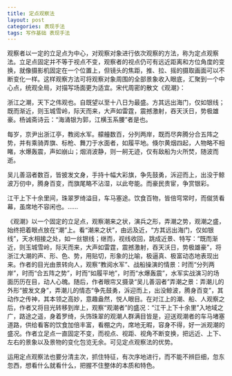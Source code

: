 ```yaml
---
title: 定点观察法
layout: post
categories: 表现手法
tags: 写作基础 表现手法
---
```


观察者以一定的立足点为中心，对观察对象进行依次观察的方法，称为定点观察法。立足点固定并不等于视点不变，观察者的视点仍可有远近距离和方位角度的变换，就像摄影机固定在一个位置上，但镜头的焦距，推、拉、摇的摄取画面可以不断变化一样。这样观察方法可将观察对象周围的全部景象收入眼底，汇聚到一个中心点，统观全局，对描写场面更为适宜。宋代周密的散文《观潮》：

浙江之潮，天下之伟观也。自既望以至十八日为最盛。方其远出海门，仅如银线；既而渐近，则玉城雪岭，际天而来，大声如雷霆，震撼激射，吞天沃日，势极雄豪。杨诚斋诗云：“海涌银为郭，江横玉系腰”者是也。

每岁，京尹出浙江亭，教阅水军。艨艟数百，分列两岸，既而尽奔腾分合五阵之势，并有乘骑弄旗、标枪、舞刀于水面者，如履平地。倏尔黄烟四起，人物略不相睹，水爆轰震，声如崩山；烟消波静，则一舸无迹，仅有敌船为火所焚，随波而逝。

吴儿善泅者数百，皆披发文身，手持十幅大彩旗，争先鼓勇，泝迎而上，出没于鲸波万仞中，腾身百变，而旗尾略不沾湿，以此夸能。而豪民贵宦，争赏银彩。

江干上下十余里间，珠翠罗绮溢目，车马塞途。饮食百物，皆倍穹常时，而僦赁看幕，虽席地不容闲也。……

《观潮》以一个固定的立足点，观察潮来之状，演兵之形，弄潮之势，观潮之盛，始终把着眼点放在“潮”上。看“潮来之状”，由远及近，“方其远出海门，仅如银线”，天水相接之处，如一丝银线；继而，视线收回，跳成近景、特写：“既而渐近，则玉城雪岭，际天而来，大声如雷霆，震撼激射，吞天沃日，势极雄豪”，将浙江大潮的声、形、色、势，用贴切，形象的比喻，极逼真、极富动态地表现出来。作者的目光由景转向人，观察“教阅水军”、战船操演的情景：时而“分列两岸”，时而“合五阵之势”，时而“如履平地”，时而“水爆轰震”，水军实战演习的场面历历在目，动人心魄。随后，作者眼帘又摄录“吴儿善泅者”弄潮之景：弄潮儿的外形“披发文身”，弄潮儿的情态“争先鼓勇，泝迎而上，出没鲸波，腾身百变”，其动作之传神，其本领之高妙，意趣盎然，悦人眼目。在对江上的潮、船、人观察之后，作者又将目光转移到岸上，观察“观潮者”的盛况：“江干上下十余里”入地域之广，路途之遥，身着罗绮，头饰珠翠的观潮人群满目皆是，迎送观潮者的车马堵塞道路，供给看客的饮食加倍丰富，看棚之内，席地无暇，容身不得，好一派观潮的盛况。作者立足点一直固定不变，而视点、视距、视角不断变换，把远近、上下、左右的景象以及景物的变化包览无余。可见定点观察法的优势。

运用定点观察法也要分清主次，抓住特征，有次序地进行，而不能不辨巨细，忽东忽西，想看什么就看什么，把握不住整体的本质和特色。 